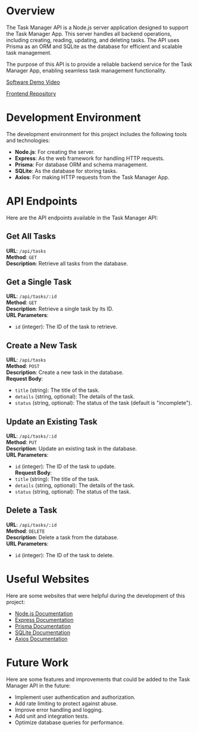 # Overview

The Task Manager API is a Node.js server application designed to support the Task Manager App. This server handles all backend operations, including creating, reading, updating, and deleting tasks. The API uses Prisma as an ORM and SQLite as the database for efficient and scalable task management.

The purpose of this API is to provide a reliable backend service for the Task Manager App, enabling seamless task management functionality.

[Software Demo Video](http://youtube.link.goes.here)

[Frontend Repository](https://github.com/Mikelesnr/TaskManagerApp.git)

# Development Environment

The development environment for this project includes the following tools and technologies:

- **Node.js**: For creating the server.
- **Express**: As the web framework for handling HTTP requests.
- **Prisma**: For database ORM and schema management.
- **SQLite**: As the database for storing tasks.
- **Axios**: For making HTTP requests from the Task Manager App.

# API Endpoints

Here are the API endpoints available in the Task Manager API:

## Get All Tasks

**URL**: `/api/tasks`  
**Method**: `GET`  
**Description**: Retrieve all tasks from the database.

## Get a Single Task

**URL**: `/api/tasks/:id`  
**Method**: `GET`  
**Description**: Retrieve a single task by its ID.  
**URL Parameters**:

- `id` (integer): The ID of the task to retrieve.

## Create a New Task

**URL**: `/api/tasks`  
**Method**: `POST`  
**Description**: Create a new task in the database.  
**Request Body**:

- `title` (string): The title of the task.
- `details` (string, optional): The details of the task.
- `status` (string, optional): The status of the task (default is "incomplete").

## Update an Existing Task

**URL**: `/api/tasks/:id`  
**Method**: `PUT`  
**Description**: Update an existing task in the database.  
**URL Parameters**:

- `id` (integer): The ID of the task to update.  
  **Request Body**:
- `title` (string): The title of the task.
- `details` (string, optional): The details of the task.
- `status` (string, optional): The status of the task.

## Delete a Task

**URL**: `/api/tasks/:id`  
**Method**: `DELETE`  
**Description**: Delete a task from the database.  
**URL Parameters**:

- `id` (integer): The ID of the task to delete.

# Useful Websites

Here are some websites that were helpful during the development of this project:

- [Node.js Documentation](https://nodejs.org/en/docs/)
- [Express Documentation](https://expressjs.com/)
- [Prisma Documentation](https://www.prisma.io/docs/)
- [SQLite Documentation](https://www.sqlite.org/docs.html)
- [Axios Documentation](https://axios-http.com/docs/intro)

# Future Work

Here are some features and improvements that could be added to the Task Manager API in the future:

- Implement user authentication and authorization.
- Add rate limiting to protect against abuse.
- Improve error handling and logging.
- Add unit and integration tests.
- Optimize database queries for performance.
